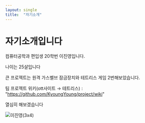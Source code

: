 ```yaml
---
layout: single
title:  "자기소개"
---
```


# 자기소개입니다

컴퓨터공학과 편입생 20학번 이진영입니다.

나이는 25살입니다

큰 프로젝트는 원격 가스벨브 잠금장치와 테트리스 게임 2번해보았습니다.


팀 프로젝트 위키(ott사이트 → 테트리스) : "https://github.com/KyoungYoung/project/wiki"

열심히 해보겠습니다

![이진영(3x4)](https://user-images.githubusercontent.com/112596840/226162981-5338097c-769f-48bc-8d92-621e46ed27c4.jpg)
